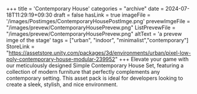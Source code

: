 +++
title = 'Contemporary House'
categories = "archive"
date = 2024-07-18T11:29:19+09:30
draft = false
hasLink = true
imageFile = '/images/Postimges/ContemporaryHousePostImge.png'
prevewImgeFile = "/images/prevew/ContemporaryHousePrevew.png"
ListPrevewFile = "/images/prevew/ContemporaryHousePrevew.png"
altText = 'a prevew imge of the stage'
tags = ["urban", "indoor", "minimalist","contemporary"]
StoreLink = "https://assetstore.unity.com/packages/3d/environments/urban/pixel-low-poly-contemporary-house-modular-239952"
+++
Elevate your game with our meticulously designed Simple Contemporary House Set, featuring a collection of modern furniture that perfectly complements any contemporary setting. This asset pack is ideal for developers looking to create a sleek, stylish, and nice  environment.  